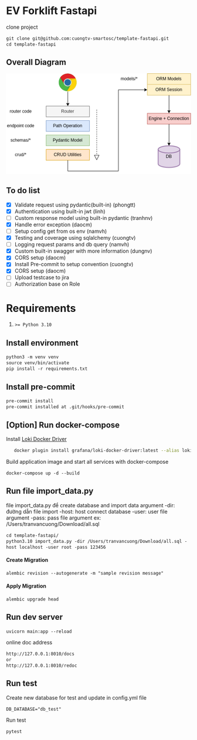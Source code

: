 # EV Forklift Fastapi
clone project
```
git clone git@github.com:cuongtv-smartosc/template-fastapi.git
cd template-fastapi
```

## Overall Diagram
![Overall Architecture](images/ev.png)

## To do list
- [x] Validate request using pydantic(built-in) (phongtt)
- [x] Authentication using built-in jwt (linh)
- [ ] Custom response model using built-in pydantic (tranhnv)
- [x] Handle error exception (daocm)
- [ ] Setup config get from os env (namvh)
- [x] Testing and coverage using sqlalchemy (cuongtv)
- [ ] Logging request params and db query (namvh)
- [x] Custom built-in swagger with more information (dungnv)
- [x] CORS setup (daocm)
- [x] Install Pre-commit to setup convention (cuongtv)
- [x] CORS setup (daocm)
- [ ] Upload testcase to jira
- [ ] Authorization base on Role

# Requirements
1. `>= Python 3.10`

## Install environment
```
python3 -m venv venv
source venv/bin/activate
pip install -r requirements.txt
```

## Install pre-commit
```
pre-commit install
pre-commit installed at .git/hooks/pre-commit
```

## [Option] Run docker-compose
Install [Loki Docker Driver](https://grafana.com/docs/loki/latest/clients/docker-driver/)
```bash
   docker plugin install grafana/loki-docker-driver:latest --alias loki --grant-all-permissions
```
Build application image and start all services with docker-compose
```
docker-compose up -d --build
```
## Run file import_data.py
file import_data.py để create database and import data
argument -dir: đường dẫn file import
         -host: host connect database
         -user: user file argument
         -pass: pass file argument
ex: /Users/tranvancuong/Download/all.sql
```
cd template-fastapi/
python3.10 import_data.py -dir /Users/tranvancuong/Download/all.sql -host localhost -user root -pass 123456
```

#### Create Migration
```
alembic revision --autogenerate -m "sample revision message"
```

#### Apply Migration
```
alembic upgrade head
```

## Run dev server
```
uvicorn main:app --reload
```

online doc address
```
http://127.0.0.1:8010/docs
or
http://127.0.0.1:8010/redoc
```

## Run test
Create new database for test and update in config.yml file
```
DB_DATABASE="db_test"
```
Run test
```
pytest
```
